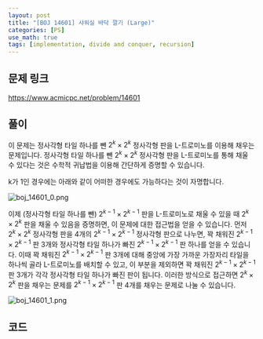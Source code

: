 ```yaml
---
layout: post
title: "[BOJ 14601] 샤워실 바닥 깔기 (Large)"
categories: [PS]
use_math: true
tags: [implementation, divide and conquer, recursion]
---
```


## 문제 링크
https://www.acmicpc.net/problem/14601

## 풀이
이 문제는 정사각형 타일 하나를 뺀 $2^k \times 2^k$ 정사각형 판을 L-트로미노를 이용해 채우는 문제입니다. 정사각형 타일 하나를 뺀 $2^k \times 2^k$ 정사각형 판을 L-트로미노를 통해 채울 수 있다는 것은 수학적 귀납법을 이용해 간단하게 증명할 수 있습니다. 

k가 1인 경우에는 아래와 같이 어떠한 경우에도 가능하다는 것이 자명합니다.

![boj_14601_0.png](https://mskim-17.github.io/images/boj_14601_0.png)


이제 (정사각형 타일 하나를 뺀) $2^{k-1} \times 2^{k-1}$ 판을 L-트로미노로 채울 수 있을 때 $2^k \times 2^k$ 판을 채울 수 있음을 증명하면, 이 문제에 대한 접근법을 얻을 수 있습니다. 먼저 $2^k \times 2^k$ 정사각형 판을 4개의 $2^{k-1} \times 2^{k-1}$ 정사각형 판으로 나누면, 꽉 채워진 $2^{k-1} \times 2^{k-1}$ 판 3개와 정사각형 타일 하나가 빠진 $2^{k-1} \times 2^{k-1}$ 판 하나를 얻을 수 있습니다. 이때 꽉 채워진 $2^{k-1} \times 2^{k-1}$ 판 3개에 대해 중앙에 가장 가까운 가장자리 타일을 하나씩 골라 L-트로미노를 배치할 수 있고, 이 부분을 제외하면 꽉 채워진 $2^{k-1} \times 2^{k-1}$ 판 3개가 각각 정사각형 타일 하나가 빠진 판이 됩니다. 이러한 방식으로 접근하면 $2^k \times 2^k$ 판을 채우는 문제를 $2^{k-1} \times 2^{k-1}$ 판 4개를 채우는 문제로 나눌 수 있습니다.

![boj_14601_1.png](https://mskim-17.github.io/images/boj_14601_1.png)


## 코드 


